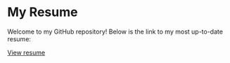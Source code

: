 # My Resume

Welcome to my GitHub repository! Below is the link to my most up-to-date resume:

[View resume](Hagedorn_resume.pdf)
